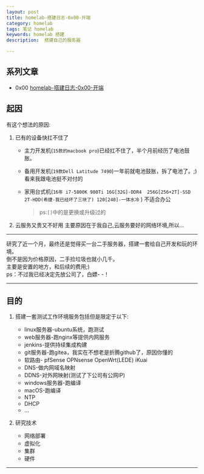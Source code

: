 ```yaml
---
layout: post  
title: homelab-搭建日志-0x00-开端
category: homelab  
tags: 笔记 homelab  	
keywords: homelab 搭建
description:  搭建自己的服务器 

---
```


## 系列文章

- 0x00 [homelab-搭建日志-0x00-开端](/2021/09/24/homelab-begin.html)

## 起因

有这个想法的原因:

1. 已有的设备快扛不住了 

   - 主力开发机(`15款的macbook pro`)已经扛不住了，半个月前经历了电池鼓胀。
   - 备用开发机(`19款Dell Latitude 7490`)一年前就电池鼓胀，拆了电池了。;)看来我跟电池挺不对付的
   - 家用台式机(`16年 i7-5800K 980Ti 16G[32G]-DDR4  256G[256+2T]-SSD 2T-HDD(希捷-我已经坏了三块了) 120[240]-一体水冷` ) 不适合办公 
       
       > ps:`[]`中的是更换或升级过的

2. 云服务又贵又不好用
       主要原因在于我自己,云服务要好的网络环境,所以...


-----

研究了近一个月，最终还是觉得买一台二手服务器，搭建一套给自己开发和玩的环境。  
倒不是因为价格原因，二手捡垃圾也就小几千。    
主要是安置的地方，和后续的费用;)  
ps：不过我已经决定先放公司了，白嫖- -！  

-----

## 目的

1. 搭建一套测试工作环境服务包括但是限定于以下:
    - linux服务器-ubuntu系统，跑测试
    - web服务器-跑nginx等提供内网服务 
    - jenkins-提供持续集成构建
    - git服务器-跑gitea，我实在不想老是折腾github了，原因你懂的
    - 软路由- pfSense OPNsense OpenWrt(LEDE) iKuai
    - DNS-做内网域名映射
    - DDNS-对外网映射(测试了下公司有公网IP)
    - windows服务器-跑编译
    - macOS-跑编译
    - NTP
    - DHCP
    - ... 


 2. 研究技术
    - 网络部署
    - 虚拟化
    - 集群
    - 硬件





       





---

